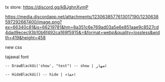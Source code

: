 tx store: https://discord.gg/kBJghnXvmP

https://media.discordapp.net/attachments/1230638577613017190/1230638597292687400/image.png?ex=66340c81&is=66219781&hm=8a351c6e769ad03a5e6e851aae9c8527cd4dad9ecec93b10b6f492ca169f5915&=&format=webp&quality=lossless&width=419&height=458

new css


tajawal font
    
    -- DrawBlackUi('show', "test") -- show | اضهار
    
    -- HideBlackUi() -- hide | اخفاء


